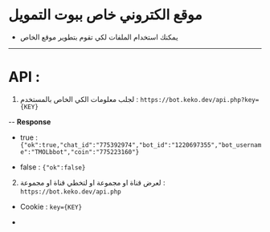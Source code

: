 # موقع الكتروني خاص ببوت التمويل
- يمكنك استخدام الملفات لكي تقوم بتطوير موقع الخاص 

--------------------------------------------

# API : 
1. لجلب معلومات الكي الخاص بالمستخدم : 
`https://bot.keko.dev/api.php?key={KEY}`


  --  **Response**

- true : `{"ok":true,"chat_id":"775392974","bot_id":"1220697355","bot_username":"TMOLbbot","coin":"775223160"}`

- false : `{"ok":false}`

2. لعرض قناة او مجموعة او لتخطي قناة او مجموعة : `https://bot.keko.dev/api.php`

- Cookie : `key={KEY}`

- 
